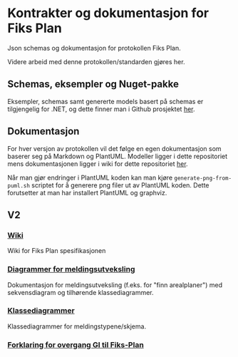 # Kontrakter og dokumentasjon for Fiks Plan

Json schemas og dokumentasjon for protokollen Fiks Plan.

Videre arbeid med denne protokollen/standarden gjøres her.


## Schemas, eksempler og Nuget-pakke
Eksempler, schemas samt genererte models basert på schemas er tilgjengelig for .NET, og dette finner man i Github prosjektet [her](https://github.com/ks-no/fiks-plan-models-dotnet).

## Dokumentasjon

For hver versjon av protokollen vil det følge en egen dokumentasjon som baserer seg på Markdown og PlantUML.
Modeller ligger i dette repositoriet mens dokumentasjonen ligger i wiki for dette repositoriet [her](https://github.com/ks-no/fiks-plan-specification/wiki).

Når man gjør endringer i PlantUML koden kan man kjøre `generate-png-from-puml.sh` scriptet for å generere png filer ut av PlantUML koden. Dette forutsetter at man har installert PlantUML og graphviz.

## V2

### [Wiki](https://github.com/ks-no/fiks-plan-specification/wiki)
Wiki for Fiks Plan spesifikasjonen

### [Diagrammer for meldingsutveksling](Dokumentasjon/V2/Messages/README.md)
Dokumentasjon for meldingsutveksling (f.eks. for "finn arealplaner") med sekvensdiagram og tilhørende klassediagrammer.

### [Klassediagrammer](Dokumentasjon/V2/ClassDiagrams/README.md)
Klassediagrammer for meldingstypene/skjema.

### [Forklaring for overgang GI til Fiks-Plan](Dokumentasjon/V2/GI/Innsyn)



